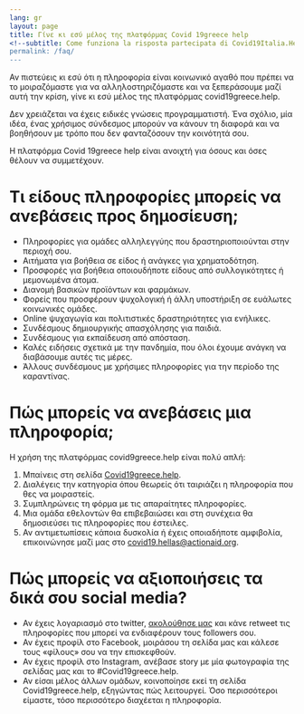 ```yaml
---
lang: gr
layout: page
title: Γίνε κι εσύ μέλος της πλατφόρμας Covid 19greece help
<!--subtitle: Come funziona la risposta partecipata di Covid19Italia.Help all'emergenza coronavirus?-->
permalink: /faq/
---
```


Αν πιστεύεις κι εσύ ότι η πληροφορία είναι κοινωνικό αγαθό που πρέπει να το μοιραζόμαστε για να αλληλοστηριζόμαστε και να ξεπεράσουμε μαζί αυτή την κρίση, γίνε κι εσύ μέλος της πλατφόρμας covid19greece.help. 

Δεν χρειάζεται να έχεις ειδικές γνώσεις προγραμματιστή. Ένα σχόλιο, μία ιδέα, ένας χρήσιμος σύνδεσμος μπορούν να κάνουν τη διαφορά και να βοηθήσουν με τρόπο που δεν φανταζόσουν την κοινότητά σου.

Η πλατφόρμα Covid 19greece help είναι ανοιχτή για όσους και όσες θέλουν να συμμετέχουν.

# Tι είδους πληροφορίες μπορείς να ανεβάσεις προς δημοσίευση;

-	Πληροφορίες για ομάδες αλληλεγγύης που δραστηριοποιούνται στην περιοχή σου.
-	Αιτήματα για βοήθεια σε είδος ή ανάγκες για χρηματοδότηση.
-	Προσφορές για βοήθεια οποιουδήποτε είδους από συλλογικότητες ή μεμονωμένα άτομα.
-	Διανομή βασικών προϊόντων και φαρμάκων.
-	Φορείς που προσφέρουν ψυχολογική ή άλλη υποστήριξη σε ευάλωτες κοινωνικές ομάδες.
-	Online ψυχαγωγία και πολιτιστικές δραστηριότητες για ενήλικες.
-	Συνδέσμους δημιουργικής απασχόλησης για παιδιά.
-	Συνδέσμους για εκπαίδευση από απόσταση.
-	Καλές ειδήσεις σχετικά με την πανδημία, που όλοι έχουμε ανάγκη να διαβάσουμε αυτές τις μέρες.
-	Άλλους συνδέσμους με χρήσιμες πληροφορίες για την περίοδο της καραντίνας.

# Πώς μπορείς να ανεβάσεις μια πληροφορία;

Η χρήση της πλατφόρμας covid9greece.help είναι πολύ απλή:

1.	Μπαίνεις στη σελίδα [Covid19greece.help](https://covid19greece.help). 
2.	Διαλέγεις την κατηγορία όπου θεωρείς ότι ταιριάζει η πληροφορία που θες να μοιραστείς.
3.	Συμπληρώνεις τη φόρμα με τις απαραίτητες πληροφορίες.
4.	Μια ομάδα εθελοντών θα επιβεβαιώσει και στη συνέχεια θα δημοσιεύσει τις πληροφορίες που έστειλες.
5.	Αν αντιμετωπίσεις κάποια δυσκολία ή έχεις οποιαδήποτε αμφιβολία, επικοινώνησε μαζί μας στο [covid19.hellas@actionaid.org](covid19.hellas@actionaid.org).

# Πώς μπορείς να αξιοποιήσεις τα δικά σου social media?

-	Αν έχεις λογαριασμό στο twitter, [ακολούθησε μας](https://twitter.com/ActionAidHellas) και κάνε retweet τις πληροφορίες που μπορεί να ενδιαφέρουν τους followers σου.
-	Αν έχεις προφίλ στο Facebook, μοιράσου τη σελίδα μας και κάλεσε τους «φίλους» σου να την επισκεφθούν.
-	Αν έχεις προφίλ στο Instagram, ανέβασε story με μία φωτογραφία της σελίδας μας και το #Covid19greece.help. 
-	Αν είσαι μέλος άλλων ομάδων, κοινοποίησε εκεί τη σελίδα Covid19greece.help, εξηγώντας πώς λειτουργεί. Όσο περισσότεροι είμαστε, τόσο περισσότερο διαχέεται η πληροφορία. 

